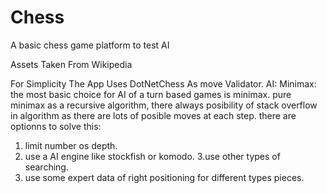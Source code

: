 # Chess
A basic chess game platform to test AI 


Assets Taken From Wikipedia</br>

For Simplicity The App Uses DotNetChess As move Validator.
AI:
Minimax:
the most basic choice for AI of a turn based games is minimax. pure minimax as a recursive algorithm, there always posibility of stack overflow in algorithm as there are lots of posible moves at each step.  there are optionns to solve this:
1. limit number os depth.
2. use a AI engine like stockfish or komodo. 
3.use other types of searching.
4. use some expert data of right positioning for different types pieces. 

